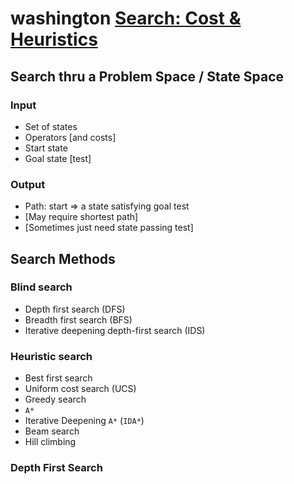 # washington [Search: Cost & Heuristics](https://courses.cs.washington.edu/courses/cse473/14au/slides/03-hsearch.pdf)



## Search thru a Problem Space / State Space 

### Input

- Set of states
- Operators [and costs]
- Start state
- Goal state [test] 

### Output

- Path: start ⇒ a state satisfying goal test 
- [May require shortest path] 
- [Sometimes just need state passing test] 



## Search Methods 

### Blind search

- Depth first search (DFS) 
- Breadth first search (BFS)
- Iterative deepening depth-first search (IDS) 

### Heuristic search

- Best first search
- Uniform cost search (UCS) 
- Greedy search 
- `A*` 
- Iterative Deepening `A*` (`IDA*`) 
- Beam search 
- Hill climbing 



### Depth First Search 

